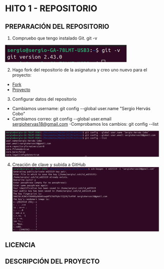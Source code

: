 # HITO 1 - REPOSITORIO

## PREPARACIÓN DEL REPOSITORIO

1. Compruebo que tengo instalado Git.
    git -v
    
![Git instalado](/img/git.png)

2. Hago fork del repositorio de la asignatura y creo uno nuevo para el proyecto:
- [Fork](https://github.com/SergioHrvas/CC-24-25)
- [Proyecto](https://github.com/SergioHrvas/CloudComputing1MII)

3. Configurar datos del repositorio
- Cambiamos username: 
    git config --global user.name "Sergio Hervás Cobo"
- Cambiamos correo:
    git config --global user.email sergiohervas18@gmail.com
-Comprobamos los cambios:
    git config --list
    
![Obtenemos la clave](/img/git_data.png)

4. Creación de clave y subida a GitHub
![Obtenemos la clave](/img/git_token.png)

## LICENCIA

## DESCRIPCIÓN DEL PROYECTO

